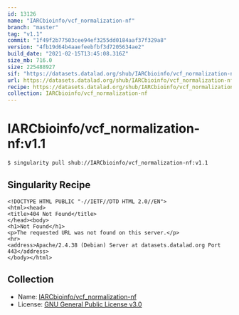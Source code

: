```yaml
---
id: 13126
name: "IARCbioinfo/vcf_normalization-nf"
branch: "master"
tag: "v1.1"
commit: "1f49f2b77503cee94ef3255dd0184aaf37f329a8"
version: "4fb19d64b4aaefeebfbf3d7205634ae2"
build_date: "2021-02-15T13:45:08.316Z"
size_mb: 716.0
size: 225488927
sif: "https://datasets.datalad.org/shub/IARCbioinfo/vcf_normalization-nf/v1.1/2021-02-15-1f49f2b7-4fb19d64/4fb19d64b4aaefeebfbf3d7205634ae2.sif"
url: https://datasets.datalad.org/shub/IARCbioinfo/vcf_normalization-nf/v1.1/2021-02-15-1f49f2b7-4fb19d64/
recipe: https://datasets.datalad.org/shub/IARCbioinfo/vcf_normalization-nf/v1.1/2021-02-15-1f49f2b7-4fb19d64/Singularity
collection: IARCbioinfo/vcf_normalization-nf
---
```


# IARCbioinfo/vcf_normalization-nf:v1.1

```bash
$ singularity pull shub://IARCbioinfo/vcf_normalization-nf:v1.1
```

## Singularity Recipe

```singularity
<!DOCTYPE HTML PUBLIC "-//IETF//DTD HTML 2.0//EN">
<html><head>
<title>404 Not Found</title>
</head><body>
<h1>Not Found</h1>
<p>The requested URL was not found on this server.</p>
<hr>
<address>Apache/2.4.38 (Debian) Server at datasets.datalad.org Port 443</address>
</body></html>
```

## Collection

 - Name: [IARCbioinfo/vcf_normalization-nf](https://github.com/IARCbioinfo/vcf_normalization-nf)
 - License: [GNU General Public License v3.0](https://api.github.com/licenses/gpl-3.0)

